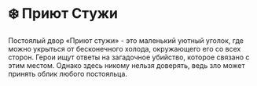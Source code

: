 # ❄️ Приют Стужи
Постоялый двор «Приют стужи» - это маленький уютный уголок, где можно укрыться от бесконечного холода, окружающего его со всех сторон. Герои ищут ответы на загадочное убийство, которое связано с этим местом. Однако здесь никому нельзя доверять, ведь зло может принять облик любого постояльца.
